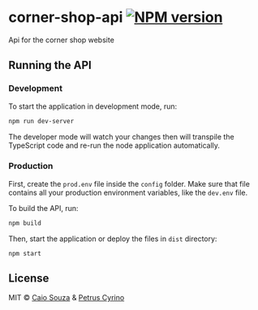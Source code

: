 # corner-shop-api [![NPM version][npm-image]][npm-url]

Api for the corner shop website

## Running the API
### Development
To start the application in development mode, run:

```bash
npm run dev-server
```
The developer mode will watch your changes then will transpile the TypeScript code and re-run the node application automatically.

### Production
First, create the `prod.env` file inside the `config` folder. Make sure that file contains all your production environment variables, like the `dev.env` file.

To build the API, run:
```bash
npm build
```
Then, start the application or deploy the files in `dist` directory:
```
npm start
```

## License

MIT © [Caio Souza](https://github.com/caiobsouza) & [Petrus Cyrino](https://github.com/petrusxz)

[npm-image]: https://badge.fury.io/js/corner-shop-api.svg

[npm-url]: https://npmjs.org/package/corner-shop-api